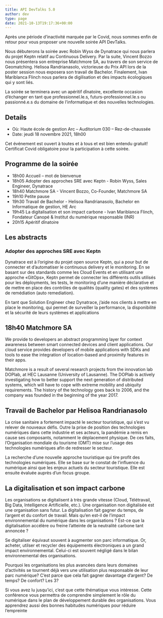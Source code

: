 ```yaml
---
title: API DevTalks 5.0
author: dev
type: page
date: 2021-10-13T19:17:36+00:00
---
```


Après une période d&#8217;inactivité marquée par le Covid,
nous sommes enfin de retour pour vous proposer une nouvelle soirée API DevTalks.

Nous débuterons la soirée avec Robin Wyss de Dynatrace qui nous parlera du projet Keptn relatif au Continuous Delivery.
Par la suite, Vincent Bozzo nous présentera son entreprise Matchmore SA, au travers de son service de Geomatching.
Helisoa Randrianasolo, victorieuse du Prix API lors de la poster session nous exposera son travail de Bachelor.
Finalement, Ivan Mariblanca Flinch nous parlera de digilisation et des impacts écologiques qui y sont liés.

La soirée se terminera avec un apéritif dînatoire, excellente occasion d’échanger en tant que professionnel.le.s,
futurs-professionnel.le.s ou passionné.e.s du domaine de l’informatique et des nouvelles technologies.

## Details

- Où: Haute école de gestion Arc – Auditorium 030 – Rez-de-chaussée
- Date: jeudi 18 novembre 2021, 18h00

Cet événement est ouvert à toutes et à tous et est bien entendu gratuit!
Certificat Covid obligatoire pour la participation à cette soirée.

## Programme de la soirée

- 18h00 Accueil – mot de bienvenue
- 18h05 Adopter des approches SRE avec Keptn - Robin Wyss, Sales Engineer, Dynatrace
- 18h40 Matchmore SA - Vincent Bozzo, Co-Founder, Matchmore SA
- 19h10 Petite pause
- 19h30 Travail de Bachelor - Helisoa Randrianasolo, Bachelor en Informatique de gestion, HE Arc
- 19h45 La digitalisation et son impact carbone - Ivan Mariblanca Flinch, Fondateur Canopé & Institut du numérique responsable (INR)
- 20h15 Apéritif dînatoire

## Les abstracts

### Adopter des approches SRE avec Keptn

Dynatrace est à l’origine du projet open source Keptn,
qui a pour but de connecter et d’automatiser le continuous delivery et le monitoring.
En se basant sur des standards comme les Cloud Events et en utilisant une approche «GitOps»,
Keptn permet de connecter les différents outils utilisés pour les déployments, les tests,
le monitoring d’une manière déclarative et de mettre en place des contrôles de qualités (quality gates) et des systèmes de remédiation (auto remediation).

En tant que Solution Engineer chez Dynatrace, j’aide nos clients à mettre en place le monitoring, qui permet de surveiller la performance, la disponibilité et la sécurité de leurs systèmes et applications
  
## 18h40 Matchmore SA

We provide to developers an abstract programming layer for context awareness between smart connected devices and client applications. Our cloud service provides developers of mobile applications with SDKs and tools to ease the integration of location-based and proximity features in their apps.

Matchmore is a result of several research projects from the innovation lab DOPlab, at HEC Lausanne (University of Lausanne). The DOPlab is actively investigating how to better support the next generation of distributed systems, which will have to cope with extreme mobility and ubiquity requirements. The history of the technology goes back to 2006, and the company was founded in the beginning of the year 2017.

## Travail de Bachelor par Helisoa Randrianasolo
  
La crise sanitaire a fortement impacté le secteur touristique, qui s’est vu relever de nouveaux défis. Outre la prise de position des technologies numériques dans cette industrie et ses acteurs, la pandémie a remis en cause ses composants, notamment le déplacement physique. De ces faits, l’Organisation mondiale du tourisme (OMT) mise sur l’usage des technologies numériques afin de redresser le secteur.

La recherche d’une nouvelle approche touristique qui tire profit des technologies numériques. Elle se base sur le constat de l’influence du numérique ainsi que les enjeux actuels du secteur touristique. Elle est ensuite évaluée auprès d’un focus groupe.

## La digitalisation et son impact carbone

Les organisations se digitalisent à très grande vitesse (Cloud, Télétravail, Big Data, Intelligence Artificielle, etc.). Une organisation non digitalisée est une organisation sans futur. La digitalisation fait gagner du temps, de l&#8217;argent et du confort de travail. Mais qu&#8217;en est-il de l&#8217;impact environnemental du numérique dans les organisations ? Est-ce que la digitalisation accélère ou freine l&#8217;atteinte de la neutralité carbone tant annoncée ?

Se digitaliser équivaut souvent à augmenter son parc informatique. Or, acheter, utilser et recycler des équipements électroniques a un grand impact environnemental. Celui-ci est souvent négligé dans le bilan environnemental des organisations.

Pourquoi les organisations les plus avancées dans leurs domaines d&#8217;activités se tournent déjà vers une utilisation plus responsable de leur parc numérique?
C&#8217;est parce que cela fait gagner davantage d&#8217;argent?
De temps? De confort? Les 3?

Si vous avez lu jusqu&#8217;ici, c&#8217;est que cette thématique vous intéresse.
Cette conférence vous permettra de comprendre simplement le rôle du numérique dans le plan de développement durable des organisations.
Vous apprendrez aussi des bonnes habitudes numériques pour réduire l&#8217;empreinte

